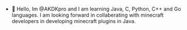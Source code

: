 - 👋 Hello, Im @AKDKpro and I am learning Java, C, Python, C++ and Go languages. I am looking forward in collaberating with minecraft developers in developing minecraft plugins in Java.
